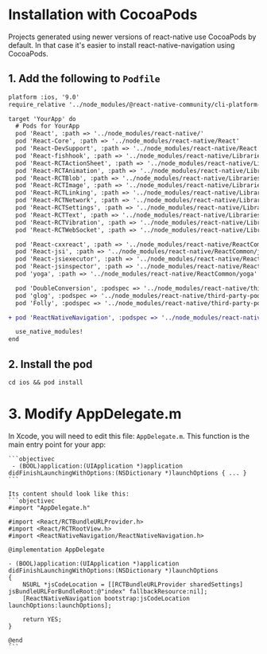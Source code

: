 # Installation with CocoaPods

Projects generated using newer versions of react-native use CocoaPods by default. In that case it's easier to install react-native-navigation using CocoaPods.

## 1. Add the following to `Podfile`

```diff
platform :ios, '9.0'
require_relative '../node_modules/@react-native-community/cli-platform-ios/native_modules'

target 'YourApp' do
  # Pods for YourApp
  pod 'React', :path => '../node_modules/react-native/'
  pod 'React-Core', :path => '../node_modules/react-native/React'
  pod 'React-DevSupport', :path => '../node_modules/react-native/React'
  pod 'React-fishhook', :path => '../node_modules/react-native/Libraries/fishhook'
  pod 'React-RCTActionSheet', :path => '../node_modules/react-native/Libraries/ActionSheetIOS'
  pod 'React-RCTAnimation', :path => '../node_modules/react-native/Libraries/NativeAnimation'
  pod 'React-RCTBlob', :path => '../node_modules/react-native/Libraries/Blob'
  pod 'React-RCTImage', :path => '../node_modules/react-native/Libraries/Image'
  pod 'React-RCTLinking', :path => '../node_modules/react-native/Libraries/LinkingIOS'
  pod 'React-RCTNetwork', :path => '../node_modules/react-native/Libraries/Network'
  pod 'React-RCTSettings', :path => '../node_modules/react-native/Libraries/Settings'
  pod 'React-RCTText', :path => '../node_modules/react-native/Libraries/Text'
  pod 'React-RCTVibration', :path => '../node_modules/react-native/Libraries/Vibration'
  pod 'React-RCTWebSocket', :path => '../node_modules/react-native/Libraries/WebSocket'

  pod 'React-cxxreact', :path => '../node_modules/react-native/ReactCommon/cxxreact'
  pod 'React-jsi', :path => '../node_modules/react-native/ReactCommon/jsi'
  pod 'React-jsiexecutor', :path => '../node_modules/react-native/ReactCommon/jsiexecutor'
  pod 'React-jsinspector', :path => '../node_modules/react-native/ReactCommon/jsinspector'
  pod 'yoga', :path => '../node_modules/react-native/ReactCommon/yoga'

  pod 'DoubleConversion', :podspec => '../node_modules/react-native/third-party-podspecs/DoubleConversion.podspec'
  pod 'glog', :podspec => '../node_modules/react-native/third-party-podspecs/glog.podspec'
  pod 'Folly', :podspec => '../node_modules/react-native/third-party-podspecs/Folly.podspec'

+ pod 'ReactNativeNavigation', :podspec => '../node_modules/react-native-navigation/ReactNativeNavigation.podspec'

  use_native_modules!
end
```

## 2. Install the pod

`cd ios && pod install`

# 3. Modify AppDelegate.m
In Xcode, you will need to edit this file: `AppDelegate.m`. This function is the main entry point for your app:

	```objectivec
	 - (BOOL)application:(UIApplication *)application didFinishLaunchingWithOptions:(NSDictionary *)launchOptions { ... }
	```

	Its content should look like this:
	```objectivec
	#import "AppDelegate.h"

	#import <React/RCTBundleURLProvider.h>
	#import <React/RCTRootView.h>
	#import <ReactNativeNavigation/ReactNativeNavigation.h>

	@implementation AppDelegate

	- (BOOL)application:(UIApplication *)application didFinishLaunchingWithOptions:(NSDictionary *)launchOptions
	{
		NSURL *jsCodeLocation = [[RCTBundleURLProvider sharedSettings] jsBundleURLForBundleRoot:@"index" fallbackResource:nil];
		[ReactNativeNavigation bootstrap:jsCodeLocation launchOptions:launchOptions];

		return YES;
	}

	@end
	```
